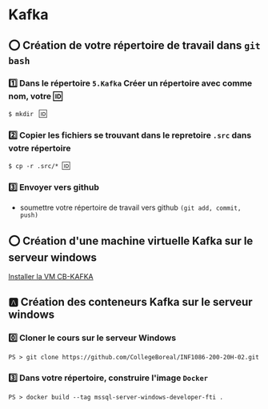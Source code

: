 # Kafka

## :o: Création de votre répertoire de travail dans `git bash`

### :one: Dans le répertoire `5.Kafka` Créer un répertoire avec comme nom, votre :id:

`$ mkdir ` :id:

### :two: Copier les fichiers se trouvant dans le repretoire `.src` dans votre répertoire

`$ cp -r .src/* `:id:` `

### :three: Envoyer vers github

* soumettre votre répertoire de travail vers github `(git add, commit, push)` 

## :o: Création d'une machine virtuelle Kafka sur le serveur windows

[Installer la VM CB-KAFKA](../K.Kafka)

## :a: Création des conteneurs Kafka sur le serveur windows

### :zero: Cloner le cours sur le serveur Windows

```
PS > git clone https://github.com/CollegeBoreal/INF1086-200-20H-02.git
```

### :three: Dans votre répertoire, construire l'image `Docker`

```
PS > docker build --tag mssql-server-windows-developer-fti .
```

